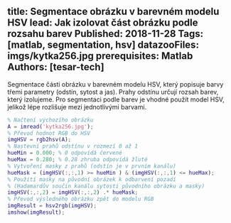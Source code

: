 title: Segmentace obrázku v barevném modelu HSV
lead: Jak izolovat část obrázku podle rozsahu barev
Published: 2018-11-28
Tags: [matlab, segmentation, hsv]
datazooFiles: imgs/kytka256.jpg
prerequisites: Matlab
Authors: [tesar-tech]
---

Segmentace části obrázku v barevném modelu HSV, který popisuje barvy třemi parametry (odstín, sytost a jas). Prahy odstínu určují rozsah barev, který izolujeme. Pro segmentaci podle barev je vhodné použít model HSV, jelikož lépe rozlišuje mezi jednotlivými barvami.

``` matlab
% Načtení výchozího obrázku
A = imread('kytka256.jpg');
% Převod hodnot RGB do HSV
imgHSV = rgb2hsv(A);
% Nastevní prahů odstínu v rozmezí 0 až 1
hueMin = 0.000; % 0 odpovídá červené
hueMax = 0.280; % 0.28 zhruba odpovídá žluté
% Vytvoření masky z prahů (odstín je v prvním kanálu)
hueMask = (imgHSV(:,:,1) >= hueMin ) & (imgHSV(:,:,1) <= hueMax);
% Použití masky na původní obrázek k odbarvení pozadí
% (Hadamardův součin kanálu sytosti původního obrázku a masky)
imgHSV(:,:,2) = imgHSV(:,:,2) .* hueMask;
% Převod výsledného obrázku zpět do modelu RGB
imgResult = hsv2rgb(imgHSV);
imshow(imgResult);
```
